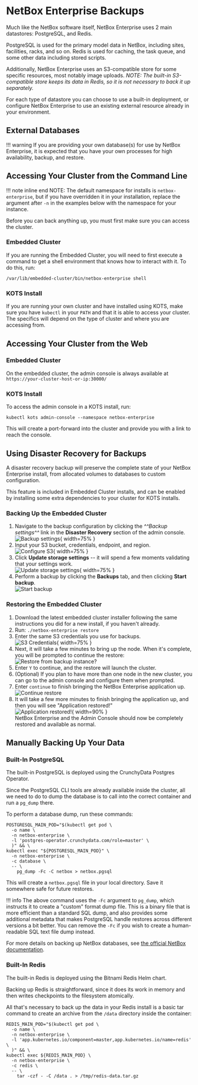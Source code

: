 # NetBox Enterprise Backups

Much like the NetBox software itself, NetBox Enterprise uses 2 main datastores: PostgreSQL, and Redis.

PostgreSQL is used for the primary model data in NetBox, including sites, facilities, racks, and so on.
Redis is used for caching, the task queue, and some other data including stored scripts.

Additionally, NetBox Enterprise uses an S3-compatible store for some specific resources, most notably image uploads.
_NOTE: The built-in S3-compatible store keeps its data in Redis, so it is not necessary to back it up separately._

For each type of datastore you can choose to use a built-in deployment, or configure NetBox Enterprise to use an existing external resource already in your environment.

## External Databases

!!! warning
    If you are providing your own database(s) for use by NetBox Enterprise, it is expected that you have your own processes for high availability, backup, and restore.

## Accessing Your Cluster from the Command Line

!!! note inline end
    NOTE: The default namespace for installs is `netbox-enterprise`, but if you have overridden it in your installation, replace the argument after `-n` in the examples below with the namespace for your instance.

Before you can back anything up, you must first make sure you can access the cluster.

### Embedded Cluster

If you are running the Embedded Cluster, you will need to first execute a command to get a shell environment that knows how to interact with it.  To do this, run:

```shell
/var/lib/embedded-cluster/bin/netbox-enterprise shell
```

### KOTS Install

If you are running your own cluster and have installed using KOTS, make sure you have `kubectl` in your `PATH` and that it is able to access your cluster.
The specifics will depend on the type of cluster and where you are accessing from.

## Accessing Your Cluster from the Web

### Embedded Cluster

On the embedded cluster, the admin console is always available at `https://your-cluster-host-or-ip:30000/`

### KOTS Install

To access the admin console in a KOTS install, run:

```shell
kubectl kots admin-console --namespace netbox-enterprise
```

This will create a port-forward into the cluster and provide you with a link to reach the console.

## Using Disaster Recovery for Backups

A disaster recovery backup will preserve the complete state of your NetBox Enterprise install, from allocated volumes to databases to custom configuration.

This feature is included in Embedded Cluster installs, and can be enabled by installing some extra dependencies to your cluster for KOTS installs.

### Backing Up the Embedded Cluster

1. Navigate to the backup configuration by clicking the _^^Backup settings^^_ link in the **Disaster Recovery** section of the admin console.
   ![Backup settings](../images/netbox-enterprise/netbox-enterprise-ec-backup-settings.png){ width=75% }
2. Input your S3 bucket, credentials, endpoint, and region.<br>
   ![Configure S3](../images/netbox-enterprise/netbox-enterprise-ec-configure-s3.png){ width=75% }
3. Click **Update storage settings** -- it will spend a few moments validating that your settings work.<br>
   ![Update storage settings](../images/netbox-enterprise/netbox-enterprise-ec-update-settings.png){ width=75% }
4. Perform a backup by clicking the **Backups** tab, and then clicking **Start backup**.<br>
   ![Start backup](../images/netbox-enterprise/netbox-enterprise-ec-start-backup.png)

### Restoring the Embedded Cluster

1. Download the latest embedded cluster installer following the same instructions you did for a new install, if you haven't already.
2. Run: `./netbox-enterprise restore`
3. Enter the same S3 credentials you use for backups.<br>
   ![S3 Credentials](../images/netbox-enterprise/netbox-enterprise-ec-restore-s3.png){ width=75% }
4. Next, it will take a few minutes to bring up the node.
   When it's complete, you will be prompted to continue the restore:<br>
   ![Restore from backup instance?](../images/netbox-enterprise/netbox-enterprise-ec-restore-prompt.png)
5. Enter `Y` to continue, and the restore will launch the cluster.
6. (Optional) If you plan to have more than one node in the new cluster, you can go to the admin console and configure them when prompted.
7. Enter `continue` to finish bringing the NetBox Enterprise application up.<br>
   ![Continue restore](../images/netbox-enterprise/netbox-enterprise-ec-restore-continue.png)
8. It will take a few more minutes to finish bringing the application up, and then you will see "Application restored!"<br>
   ![Application restored!](../images/netbox-enterprise/netbox-enterprise-ec-restore-complete.png){ width=90% }<br>
   NetBox Enterprise and the Admin Console should now be completely restored and available as normal.

<!-- ### KOTS Install -->



## Manually Backing Up Your Data

### Built-In PostgreSQL

The built-in PostgreSQL is deployed using the CrunchyData Postgres Operator.

Since the PostgreSQL CLI tools are already available inside the cluster, all we need to do to dump the database is to call into the correct container and run a `pg_dump` there.

To perform a database dump, run these commands:

```shell
POSTGRESQL_MAIN_POD="$(kubectl get pod \
  -o name \
  -n netbox-enterprise \
  -l 'postgres-operator.crunchydata.com/role=master' \
  )" && \
kubectl exec "${POSTGRESQL_MAIN_POD}" \
  -n netbox-enterprise \
  -c database \
  -- \
    pg_dump -Fc -C netbox > netbox.pgsql
```

This will create a `netbox.pgsql` file in your local directory.
Save it somewhere safe for future restores.

!!! info
    The above command uses the `-Fc` argument to `pg_dump`, which instructs it to create a "custom" format dump file.
    This is a binary file that is more efficient than a standard SQL dump, and also provides some additional metadata that makes PostgreSQL handle restores across different versions a bit better.
    You can remove the `-Fc` if you wish to create a human-readable SQL text file dump instead.

For more details on backing up NetBox databases, see [the official NetBox documentation](https://netboxlabs.com/docs/netbox/en/stable/administration/replicating-netbox/).

### Built-In Redis

The built-in Redis is deployed using the Bitnami Redis Helm chart.

Backing up Redis is straightforward, since it does its work in memory and then writes checkpoints to the filesystem atomically.

All that's necessary to back up the data in your Redis install is a basic tar command to create an archive from the `/data` directory inside the container:

```shell
REDIS_MAIN_POD="$(kubectl get pod \
  -o name \
  -n netbox-enterprise \
  -l 'app.kubernetes.io/component=master,app.kubernetes.io/name=redis' \
  )" && \
kubectl exec ${REDIS_MAIN_POD} \
  -n netbox-enterprise \
  -c redis \
  -- \
    tar -czf - -C /data . > /tmp/redis-data.tar.gz
```